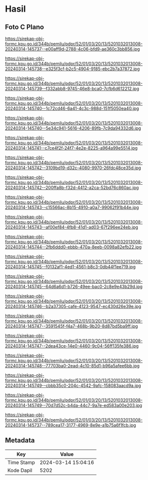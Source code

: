 # Hasil

## Foto C Plano

https://sirekap-obj-formc.kpu.go.id/344b/pemilu/pdpr/52/01/03/20/13/5201032013008-20240314-145737--e00aff9d-2788-4c06-bfd9-ae360c3bb856.jpg

https://sirekap-obj-formc.kpu.go.id/344b/pemilu/pdpr/52/01/03/20/13/5201032013008-20240314-145738--e325f3cf-b2c5-4904-9185-ebc2b7a37872.jpg

https://sirekap-obj-formc.kpu.go.id/344b/pemilu/pdpr/52/01/03/20/13/5201032013008-20240314-145739--f332abb8-9745-46e8-bca0-7cfb6d612212.jpg

https://sirekap-obj-formc.kpu.go.id/344b/pemilu/pdpr/52/01/03/20/13/5201032013008-20240314-145740--1c72cd46-6a41-4c3c-988d-151f5050ea40.jpg

https://sirekap-obj-formc.kpu.go.id/344b/pemilu/pdpr/52/01/03/20/13/5201032013008-20240314-145740--5e34c941-5616-4206-89fb-7c9da94332d6.jpg

https://sirekap-obj-formc.kpu.go.id/344b/pemilu/pdpr/52/01/03/20/13/5201032013008-20240314-145741--c7ce4f2f-24f7-4e2e-8225-a964a99e5514.jpg

https://sirekap-obj-formc.kpu.go.id/344b/pemilu/pdpr/52/01/03/20/13/5201032013008-20240314-145742--3109bd19-d32c-4080-9970-26fdc48ce35d.jpg

https://sirekap-obj-formc.kpu.go.id/344b/pemilu/pdpr/52/01/03/20/13/5201032013008-20240314-145742--200ffa8b-f32d-4412-a2ca-52bd76c860ac.jpg

https://sirekap-obj-formc.kpu.go.id/344b/pemilu/pdpr/52/01/03/20/13/5201032013008-20240314-145743--c15566ac-8b15-4910-a0a7-99062f91b44e.jpg

https://sirekap-obj-formc.kpu.go.id/344b/pemilu/pdpr/52/01/03/20/13/5201032013008-20240314-145743--af00ef84-4fb8-41d1-ad03-67f296ee24eb.jpg

https://sirekap-obj-formc.kpu.go.id/344b/pemilu/pdpr/52/01/03/20/13/5201032013008-20240314-145744--2fb6ddd0-ebbb-470a-8eeb-0098a82efb22.jpg

https://sirekap-obj-formc.kpu.go.id/344b/pemilu/pdpr/52/01/03/20/13/5201032013008-20240314-145745--f0132af1-4ed1-4561-b8c3-0db44f1ee719.jpg

https://sirekap-obj-formc.kpu.go.id/344b/pemilu/pdpr/52/01/03/20/13/5201032013008-20240314-145745--64d6a6d1-b726-49ee-bac0-2c8e9e43b29d.jpg

https://sirekap-obj-formc.kpu.go.id/344b/pemilu/pdpr/52/01/03/20/13/5201032013008-20240314-145746--b2a37305-cafe-4123-9547-ec430d26e39e.jpg

https://sirekap-obj-formc.kpu.go.id/344b/pemilu/pdpr/52/01/03/20/13/5201032013008-20240314-145747--3591545f-f4a7-468b-9b20-8d87bd5ba9ff.jpg

https://sirekap-obj-formc.kpu.go.id/344b/pemilu/pdpr/52/01/03/20/13/5201032013008-20240314-145747--2dea43ce-14e0-4460-9c04-56ff135fe386.jpg

https://sirekap-obj-formc.kpu.go.id/344b/pemilu/pdpr/52/01/03/20/13/5201032013008-20240314-145748--77703ba0-2ead-4c10-85d1-b96a5afee6bb.jpg

https://sirekap-obj-formc.kpu.go.id/344b/pemilu/pdpr/52/01/03/20/13/5201032013008-20240314-145749--cbbb35c0-204c-4542-9afc-158083aacd9a.jpg

https://sirekap-obj-formc.kpu.go.id/344b/pemilu/pdpr/52/01/03/20/13/5201032013008-20240314-145749--70d7d52c-b4da-44c7-9a7e-ed583a00e203.jpg

https://sirekap-obj-formc.kpu.go.id/344b/pemilu/pdpr/52/01/03/20/13/5201032013008-20240314-145737--789cea17-3177-4969-8e9e-a1b75a6f1fcb.jpg


## Metadata

| Key        | Value               |
| ---------- | ------------------- |
| Time Stamp | 2024-03-14 15:04:16 |
| Kode Dapil | 5202                |



